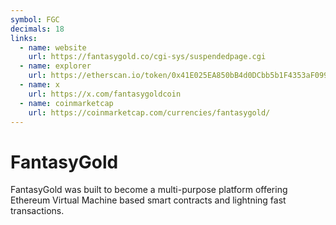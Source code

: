 ```yaml
---
symbol: FGC
decimals: 18
links:
  - name: website
    url: https://fantasygold.co/cgi-sys/suspendedpage.cgi
  - name: explorer
    url: https://etherscan.io/token/0x41E025EA850bB4d0DCbb5b1F4353aF099CbD026a
  - name: x
    url: https://x.com/fantasygoldcoin
  - name: coinmarketcap
    url: https://coinmarketcap.com/currencies/fantasygold/
---
```


# FantasyGold

FantasyGold was built to become a multi-purpose platform offering Ethereum Virtual Machine based smart contracts and lightning fast transactions.
